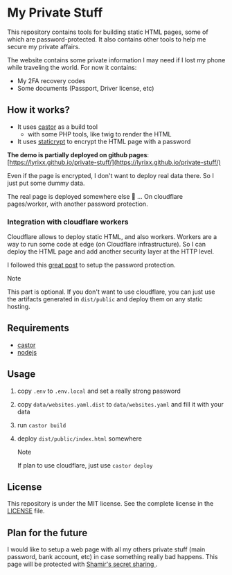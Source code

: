 # My Private Stuff

This repository contains tools for building static HTML pages, some of which are
password-protected. It also contains other tools to help me secure my private
affairs.

The website contains some private information I may need if I lost my phone
while traveling the world. For now it contains:

* My 2FA recovery codes
* Some documents (Passport, Driver license, etc)

## How it works?

* It uses [castor](https://castor.jolicode.com/) as a build tool
  * with some PHP tools, like twig to render the HTML
* It uses [staticrypt](https://github.com/robinmoisson/staticrypt) to encrypt the
  HTML page with a password

**The demo is partially deployed on github pages**:
[https://lyrixx.github.io/private-stuff/](https://lyrixx.github.io/private-stuff/)

Even if the page is encrypted, I don't want to deploy real data there. So I just
put some dummy data.

The real page is deployed somewhere else 👀 ... On cloudflare pages/worker, with
another password protection.

### Integration with cloudflare workers

Cloudflare allows to deploy static HTML, and also workers. Workers are a way to
run some code at edge (on Cloudflare infrastructure). So I can deploy the HTML
page and add another security layer at the HTTP level.

I followed this [great
post](https://dev.to/charca/password-protection-for-cloudflare-pages-8ma)  to
setup the password protection.

>[!NOTE]
> This part is optional. If you don't want to use cloudflare, you can just use
> the artifacts generated in `dist/public` and deploy them on any static
> hosting.

## Requirements

* [castor](https://castor.jolicode.com/)
* [nodejs](https://nodejs.org/)

## Usage

1. copy `.env` to `.env.local` and set a really strong password
2. copy `data/websites.yaml.dist` to `data/websites.yaml` and fill it with your
   data
3. run `castor build`
4. deploy `dist/public/index.html` somewhere

    >[!NOTE]
    > If plan to use cloudflare, just use `castor deploy`

## License

This repository is under the MIT license. See the complete license in the
[LICENSE](LICENSE) file.

## Plan for the future

I would like to setup a web page with all my others private stuff (main
password, bank account, etc) in case something really bad happens. This page
will be protected with [Shamir's secret sharing
](https://en.wikipedia.org/wiki/Shamir%27s_secret_sharing).
